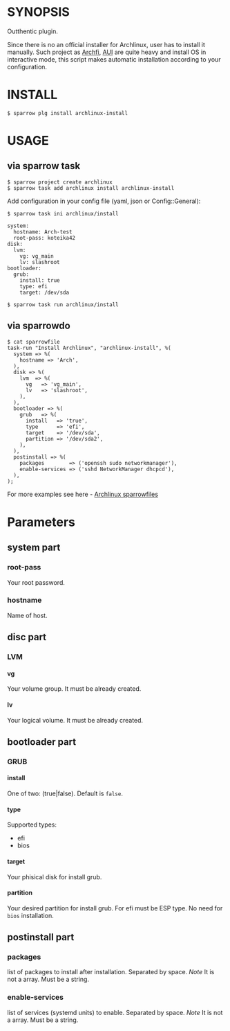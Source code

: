 # SYNOPSIS

Outthentic plugin.

Since there is no an official installer for Archlinux, user has to install it manually. Such project as [Archfi](https://github.com/MatMoul/archfi/blob/master/archfi), [AUI](https://github.com/helmuthdu/aui) are quite heavy and install OS in interactive mode, this script makes automatic installation according to your configuration.

# INSTALL

    $ sparrow plg install archlinux-install

# USAGE

## via sparrow task    
    $ sparrow project create archlinux
    $ sparrow task add archlinux install archlinux-install

Add configuration in your config file (yaml, json or Config::General):

    $ sparrow task ini archlinux/install

    system:
      hostname: Arch-test
      root-pass: koteika42
    disk:
      lvm:
        vg: vg_main
        lv: slashroot
    bootloader:
      grub:
        install: true
        type: efi
        target: /dev/sda

    $ sparrow task run archlinux/install

## via sparrowdo

    $ cat sparrowfile
    task-run "Install Archlinux", "archlinux-install", %(
      system => %( 
        hostname => 'Arch',
      ),
      disk => %(
        lvm  => %(
          vg   => 'vg_main',
          lv   => 'slashroot',
        ),
      ),
      bootloader => %(
        grub   => %(
          install   => 'true',
          type      => 'efi',
          target    => '/dev/sda',
          partition => '/dev/sda2',
        ),
      ),
      postinstall => %(
        packages        => ('openssh sudo networkmanager'),
        enable-services => ('sshd NetworkManager dhcpcd'),
      ),
    );

For more examples see here - [Archlinux sparrowfiles](https://github.com/Spigell/sparrow-sparrowdo-examples/tree/master/archlinux_scenarios)

# Parameters
## system part
### root-pass
Your root password.

### hostname
Name of host.

## disc part
### LVM
#### vg
Your volume group. It must be already created.

#### lv
Your logical volume. It must be already created.

## bootloader part
### GRUB
#### install
One of two: (true|false). Default is `false`.

#### type
Supported types: 
 - efi
 - bios

#### target
Your phisical disk for install grub.

#### partition
Your desired partition for install grub. For efi must be ESP type.
No need for `bios` installation.

## postinstall part
### packages
list of packages to install after installation. Separated by space. 
*Note* It is not a array. Must be a string.

### enable-services
list of services (systemd units) to enable. Separated by space.
*Note* It is not a array. Must be a string.
